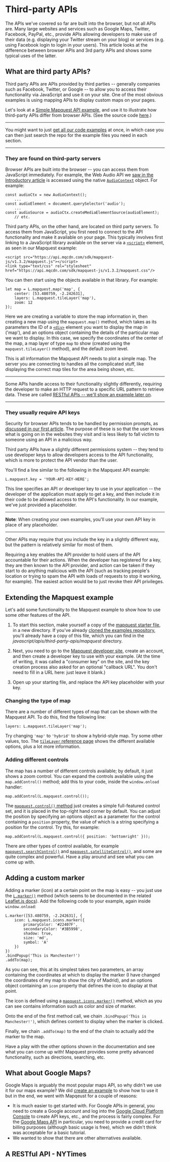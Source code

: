 # Third-party APIs

The APIs we've covered so far are built into the browser, but not all APIs are. Many large websites and services such as Google Maps, Twitter, Facebook, PayPal, etc., provide APIs allowing developers to make use of their data (e.g. displaying your Twitter stream on your blog) or services (e.g. using Facebook login to login in your users). This article looks at the difference between browser APIs and 3rd party APIs and shows some typical uses of the latter.

## What are third party APIs?

Third party APIs are APIs provided by third parties -- generally companies such as Facebook, Twitter, or Google -- to allow you to access their functionality via JavaScript and use it on your site. One of the most obvious examples is using mapping APIs to display custom maps on your pages.

Let's look at a [Simple Mapquest API example](https://mdn.github.io/learning-area/javascript/apis/third-party-apis/mapquest/), and use it to illustrate how third-party APIs differ from browser APIs. (See the source code [here](https://github.com/mdn/learning-area/blob/master/javascript/apis/third-party-apis/mapquest/index.html).)

<hr>

You might want to just [get all our code examples](https://developer.mozilla.org/en-US/docs/Learn#getting_our_code_examples) at once, in which case you can then just search the repo for the example files you need in each section.

<hr>

### They are found on third-party servers

Browser APIs are built into the browser -- you can access them from JavaScript immediately. For example, the Web Audio API we [saw in the Introductory article](https://github.com/AndrewSRea/My_Learning_Port/tree/main/JavaScript/Client-side_Web_APIs/Intro_Web_APIs#how-do-apis-work) is accessed using the native [`AudioContext`](https://developer.mozilla.org/en-US/docs/Web/API/AudioContext) object. For example:
```
const audioCtx = new AudioContext();
    ...
const audioElement = document.querySelector('audio');
    ...
const audioSource = audioCtx.createMediaElementSource(audioElement);
    // etc.
```
Third party APIs, on the other hand, are located on third party servers. To access them from JavaScript, you first need to connect to the API functionality and make it available on your page. This typically involves first linking to a JavaScript library available on the server via a [`<script>`](https://developer.mozilla.org/en-US/docs/Web/HTML/Element/script) element, as seen in our Mapquest example:
```
<script src="https://api.mqcdn.com/sdk/mapquest-js/v1.3.2/mapquest.js"></script>
<link type="text/css" rel="stylesheet" href="https://api.mqcdn.com/sdk/mapquest-js/v1.3.2/mapquest.css"/>
```
You can then start using the objects available in that library. For example:
```
let map = L.mapquest.map('map', {
    center: [53.480759, -2.242631],
    layers: L.mapquest.tileLayer('map'),
    zoom: 12
});
```
Here we are creating a variable to store the map information in, then creating a new map using the `mapquest.map()` method, which takes as its parameters the ID of a [`<div>`](https://developer.mozilla.org/en-US/docs/Web/HTML/Element/div) element you want to display the map in ('map'), and an options object containing the details of the particular map we want to display. In this case, we specify the coordinates of the center of the map, a map layer of type `map` to show (created using the `mapquest.tileLayer()` method), and the default zoom level.

This is all information the Mapquest API needs to plot a simple map. The server you are connecting to handles all the complicated stuff, like displaying the correct map tiles for the area being shown, etc.

<hr>

Some APIs handle access to their functionality slightly differently, requiring the developer to make an HTTP request to a specific URL pattern to retrieve data. These are called [RESTful APIs -- we'll show an example later on](https://github.com/AndrewSRea/My_Learning_Port/tree/main/JavaScript/Client-side_Web_APIs/Third-party_APIs#a-restful-api---nytimes).

<hr>

### They usually require API keys

Security for browser APIs tends to be handled by permission prompts, as [discussed in our first article](https://github.com/AndrewSRea/My_Learning_Port/tree/main/JavaScript/Client-side_Web_APIs/Intro_Web_APIs#they-have-additional-security-mechanisms-where-appropriate). The purpose of these is so that the user knows what is going on in the websites they visit and is less likely to fall victim to someone using an API in a malicious way.

Third party APIs have a slightly different permissions system -- they tend to use developer keys to allow developers access to the API functionality, which is more to protect the API vendor than the user.

You'll find a line similar to the following in the Mapquest API example:
```
L.mapquest.key = 'YOUR-API-KEY-HERE';
```
This line specifies an API or developer key to use in your application -- the developer of the application must apply to get a key, and then include it in their code to be allowed access to the API's functionality. In our example, we've just provided a placeholder.

<hr>

**Note**: When creating your own examples, you'll use your own API key in place of any placeholder.

<hr>

Other APIs may require that you include the key in a slightly different way, but the pattern is relatively similar for most of them. 

Requiring a key enables the API provider to hold users of the API accountable for their actions. When the developer has registered for a key, they are then known to the API provider, and action can be taken if they start to do anything malicious with the API (such as tracking people's location or trying to spam the API with loads of requests to stop it working, for example). The easiest action would be to just revoke their API privileges.

## Extending the Mapquest example

Let's add some functionality to the Mapquest example to show how to use some other features of the API.

1. To start this section, make yourself a copy of the [mapquest starter file](https://github.com/mdn/learning-area/blob/master/javascript/apis/third-party-apis/mapquest/starter-file.html), in a new directory. If you've already [cloned the examples repository](https://developer.mozilla.org/en-US/docs/Learn#getting_our_code_examples), you'll already have a copy of this file, which you can find in the *javascript/apis/third-party-apis/mapquest* directory.

2. Next, you need to go to the [Mapquest developer site](https://developer.mapquest.com/), create an account, and then create a developer key to use with your example. (At the time of writing, it was called a "consumer key" on the site, and the key creation process also asked for an optional "callback URL". You don't need to fill in a URL here: just leave it blank.)

3. Open up your starting file, and replace the API key placeholder with your key.

### Changing the type of map

There are a number of different types of map that can be shown with the Mapquest API. To do this, find the following line:
```
layers: L.mapquest.tileLayer('map');
```
Try changing `'map'` to `'hybrid'` to show a hybrid-style map. Try some other values, too. The [`tileLayer` reference page](https://developer.mapquest.com/documentation/mapquest-js/v1.3/l-mapquest-tile-layer/) shows the different available options, plus a lot more information.

### Adding different controls

The map has a number of different controls available; by default, it just shows a zoom control. You can expand the controls available using the `map.addControl()` method; add this to your code, inside the `window.onload` handler:
```
map.addControl(L.mapquest.control());
```
The [`mapquest.control()` method](https://developer.mapquest.com/documentation/mapquest-js/v1.3/l-mapquest-control/) just creates a simple full-featured control set, and it is placed in the top-right hand corner by default. You can adjust the position by specifying an options object as a parameter for the control containing a `position` property, the value of which is a string specifying a position for the control. Try this, for example:
```
map.addControl(L.mapquest.control({ position: 'bottomright' }));
```
There are other types of control available, for example [`mapquest.searchControl()`](https://developer.mapquest.com/documentation/mapquest-js/v1.3/l-mapquest-search-control/) and [`mapquest.satelliteControl()`](https://developer.mapquest.com/documentation/mapquest-js/v1.3/l-mapquest-satellite-control/), and some are quite complex and powerful. Have a play around and see what you can come up with.

## Adding a custom marker

Adding a marker (icon) at a certain point on the map is easy -- you just use the [`L.marker()`](https://developer.mapquest.com/documentation/mapquest-js/v1.3/l-mapquest-icons/) method (which seems to be documented in the related [Leaflet.js docs](https://leafletjs.com/reference-1.7.1.html)). Add the following code to your example, again inside `window.onload`:
```
L.marker([53.480759, -2.242631], {
    icon: L.mapquest.icons.marker({
        primaryColor: '#22407F',
        secondaryColor: '#3B5998',
        shadow: true,
        size: 'md',
        symbol: 'A'
    })
})
.bindPopup('This is Manchester!')
.addTo(map);
```
As you can see, this at its simplest takes two parameters, an array containing the coordinates at which to display the marker (I have changed the coordinates of my map to show the city of Madrid), and an options object containing an `icon` property that defines the icon to display at that point.

The icon is defined using a [`mapquest.icons.marker()`](https://developer.mapquest.com/documentation/mapquest-js/v1.3/l-mapquest-icons/) method, which as you can see contains information such as color and size of marker.

Onto the end of the first method call, we chain `.bindPopup('This is Manchester!')`, which defines content to display when the marker is clicked.

Finally, we chain `.addTo(map)` to the end of the chain to actually add the marker to the map.

Have a play with the other options shown in the documentation and see what you can come up with! Mapquest provides some pretty advanced functionality, such as directions, searching, etc.

## What about Google Maps?

Google Maps is arguably the most popular maps API, so why didn't we use it for our maps example? We did [create an example](https://github.com/mdn/learning-area/blob/master/javascript/apis/third-party-apis/google-maps/finished-maps-example.html) to show how to use it but in the end, we went with Mapqeust for a couple of reasons:

* It is much easier to get started with. For Google APIs in general, you need to create a Google account and log into the [Google Cloud Platform Console](https://console.cloud.google.com/home/dashboard?project=beginner-dev-299600) to create API keys, etc., and the process is fairly complex. For the [Google Maps API](https://cloud.google.com/maps-platform/) in particular, you need to provide a credit card for billing purposes (although basic usage is free), which we didn't think was acceptable for a basic tutorial.
* We wanted to show that there are other alternatives available.

## A RESTful API - NYTimes